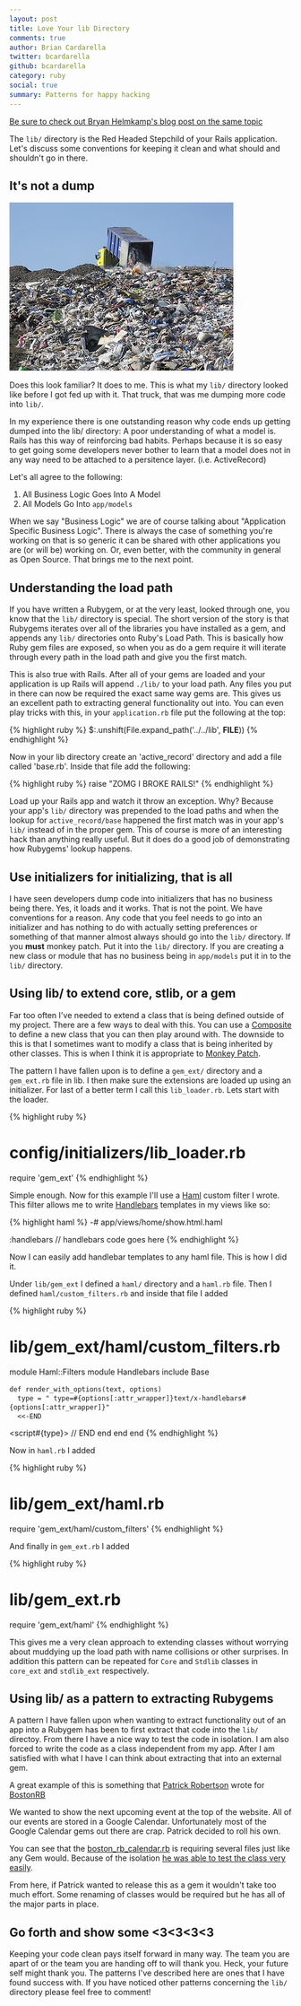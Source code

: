 ```yaml
---
layout: post
title: Love Your lib Directory
comments: true
author: Brian Cardarella
twitter: bcardarella
github: bcardarella
category: ruby
social: true
summary: Patterns for happy hacking
---
```


[Be sure to check out Bryan Helmkamp's blog post on the same topic](http://blog.codeclimate.com/blog/2012/02/07/what-code-goes-in-the-lib-directory)

The `lib/` directory is the Red Headed Stepchild of your Rails
application. Let's discuss some conventions for keeping it clean and
what should and shouldn't go in there.

## It's not a dump ##

![Dump](/images/dump.jpg)

Does this look familiar? It does to me. This is what my `lib/` directory
looked like before I got fed up with it. That truck, that was me dumping more
code into `lib/`.

In my experience there is one outstanding reason why code ends up
getting dumped into the lib/ directory: A poor understanding of what a
model is. Rails has this way of reinforcing bad habits. Perhaps because
it is so easy to get going some developers never bother to learn that a
model does not in any way need to be attached to a persitence layer.
(i.e. ActiveRecord)

Let's all agree to the following:

1. All Business Logic Goes Into A Model
2. All Models Go Into `app/models`

When we say "Business Logic" we are of course talking about "Application
Specific Business Logic". There is always the case of something you're
working on that is so generic it can be shared with other applications
you are (or will be) working on. Or, even better, with the community in
general as Open Source. That brings me to the next point.

## Understanding the load path ##

If you have written a Rubygem, or at the very least, looked through one,
you know that the `lib/` directory is special. The short version of the
story is that Rubygems iterates over all of the libraries you have
installed as a gem, and appends any `lib/` directories onto Ruby's Load
Path. This is basically how Ruby gem files are exposed, so when you as
do a gem require it will iterate through every path in the load path and
give you the first match.

This is also true with Rails. After all of your gems are loaded and your
application is up Rails will append `./lib/` to your load path. Any
files you put in there can now be required the exact same way gems are.
This gives us an excellent path to extracting general functionality out
into. You can even play tricks with this, in your `application.rb` file
put the following at the top:

{% highlight ruby %}
$:.unshift(File.expand_path('../../lib', __FILE__))
{% endhighlight %}

Now in your lib directory create an 'active_record' directory and add a
file called 'base.rb'. Inside that file add the following:

{% highlight ruby %}
raise "ZOMG I BROKE RAILS!"
{% endhighlight %}

Load up your Rails app and watch it throw an exception. Why? Because
your app's `lib/` directory was prepended to the load paths and when the
lookup for `active_record/base` happened the first match was in your
app's `lib/` instead of in the proper gem. This of course is more of an interesting hack than anything really
useful. But it does do a good job of demonstrating how Rubygems' lookup
happens.

## Use initializers for initializing, that is all ##

I have seen developers dump code into initializers that has no business
being there. Yes, it loads and it works. That is not the point. We have
conventions for a reason. Any code that you feel needs to go into an
initializer and has nothing to do with actually setting preferences or
something of that manner almost always should go into the `lib/`
directory. If you **must** monkey patch. Put it into the `lib/`
directory. If you are creating a new class or module that has no
business being in `app/models` put it in to the `lib/` directory.

## Using lib/ to extend core, stlib, or a gem ##

Far too often I've needed to extend a class that is being defined
outside of my project. There are a few ways to deal with this. You can
use a [Composite](http://en.wikipedia.org/wiki/Composite_pattern) to
define a new class that you can then play around with. The downside to
this is that I sometimes want to modify a class that is being inherited
by other classes. This is when I think it is appropriate to [Monkey
Patch](http://en.wikipedia.org/wiki/Monkey_patch).

The pattern I have fallen upon is to define a `gem_ext/` directory and a
`gem_ext.rb` file in lib. I then make sure the extensions are loaded up
using an initializer. For last of a better term I call this
`lib_loader.rb`. Lets start with the loader.

{% highlight ruby %}
# config/initializers/lib_loader.rb

require 'gem_ext'
{% endhighlight %}

Simple enough. Now for this example I'll use a [Haml](http://haml-lang.com/) custom filter I wrote.
This filter allows me to write [Handlebars](http://handlebarsjs.com)
templates in my views like so:

{% highlight haml %}
-# app/views/home/show.html.haml

:handlebars
  // handlebars code goes here
{% endhighlight %}

Now I can easily add handlebar templates to any haml file. This is how I
did it.

Under `lib/gem_ext` I defined a `haml/` directory and a `haml.rb` file. Then I defined `haml/custom_filters.rb` and inside that file
I added

{% highlight ruby %}
# lib/gem_ext/haml/custom_filters.rb

module Haml::Filters
  module Handlebars
    include Base

    def render_with_options(text, options)
      type = " type=#{options[:attr_wrapper]}text/x-handlebars#{options[:attr_wrapper]}"
      <<-END
<script#{type}>
//<![CDATA[
  #{text.rstrip.gsub("\n", "\n    ")}
//]]>
</script>
      END
    end
  end
end
{% endhighlight %}

Now in `haml.rb` I added

{% highlight ruby %}
# lib/gem_ext/haml.rb

require 'gem_ext/haml/custom_filters'
{% endhighlight %}

And finally in `gem_ext.rb` I added

{% highlight ruby %}
# lib/gem_ext.rb

require 'gem_ext/haml'
{% endhighlight %}

This gives me a very clean approach to extending classes without
worrying about muddying up the load path with name collisions or other
surprises. In addition this pattern can
be repeated for `Core` and `Stdlib` classes in `core_ext` and `stdlib_ext`
respectively.

## Using lib/ as a pattern to extracting Rubygems ##

A pattern I have fallen upon when wanting to extract functionality out
of an app into a Rubygem has been to first extract that code into the
`lib/` directoy. From there I have a nice way to test the code in
isolation. I am also forced to write the code as a class independent
from my app. After I am satisfied with what I have I can think about
extracting that into an external gem.

A great example of this is something that [Patrick Robertson](http://p-rob.me) wrote for
[BostonRB](http://bostonrb.org)

We wanted to show the next upcoming event at the top of the website. All
of our events are stored in a Google Calendar. Unfortunately most of the
Google Calendar gems out there are crap. Patrick decided to roll his
own.

You can see that the [boston_rb_calendar.rb](https://github.com/bostonrb/bostonrb/blob/master/lib/boston_rb_calendar.rb)
is requiring several files just like any Gem would. Because of the
isolation [he was able to test the class very easily](https://github.com/bostonrb/bostonrb/blob/master/spec/lib/boston_rb_calendar_spec.rb).

From here, if Patrick wanted to release this as a gem it wouldn't take
too much effort. Some renaming of classes would be required but he has
all of the major parts in place.

## Go forth and show some <3<3<3<3 ##

Keeping your code clean pays itself forward in many way. The team you
are apart of or the team you are handing off to will thank you. Heck,
your future self might thank you. The patterns I've described here are
ones that I have found success with. If you have noticed other patterns
concerning the `lib/` directory please feel free to comment!

